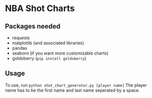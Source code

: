 # NBA Shot Charts

## Packages needed
* requests
* matplotlib (and associated libraries)
* pandas
* seaborn (if you want more customizable charts)
* goldsberry (`pip install goldsberry`)

## Usage 

To use, run
`python shot_chart_generator.py [player name]`
The player name has to be the first name and last name seperated by a space.

